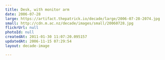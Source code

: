 ```yaml
---
title: Desk, with monitor arm
date: 2006-07-28
large: https://artifact.thepatrick.io/decade/large/2006-07-28-2074.jpg
small: http://cdn.m.ac.nz/decade/images/small/20060728.jpg
flickrUrl: null
photoId: null
createdAt: 2011-01-30 11:07:20.095157
updatedAt: 2006-11-15 07:29:54
layout: decade-image

---
```


